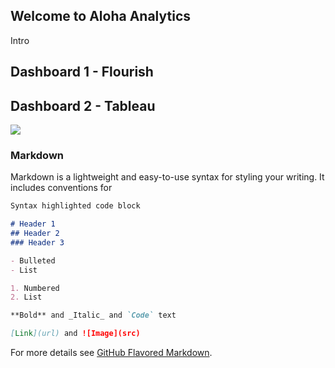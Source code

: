 ## Welcome to Aloha Analytics

Intro

## Dashboard 1 - Flourish

<div class="flourish-embed flourish-hierarchy" data-src="visualisation/5433541">
  
  <script src="https://public.flourish.studio/resources/embed.js"></script></div>

## Dashboard 2 - Tableau

<div class='tableauPlaceholder' id='viz1614651571830' style='position: relative'><noscript><a href='#'><img alt=' ' src='https:&#47;&#47;public.tableau.com&#47;static&#47;images&#47;Vi&#47;Viz2educateLifeSpanofAnimals&#47;Dashboard1&#47;1_rss.png' style='border: none' /></a></noscript><object class='tableauViz'  style='display:none;'><param name='host_url' value='https%3A%2F%2Fpublic.tableau.com%2F' /> <param name='embed_code_version' value='3' /> <param name='site_root' value='' /><param name='name' value='Viz2educateLifeSpanofAnimals&#47;Dashboard1' /><param name='tabs' value='no' /><param name='toolbar' value='yes' /><param name='static_image' value='https:&#47;&#47;public.tableau.com&#47;static&#47;images&#47;Vi&#47;Viz2educateLifeSpanofAnimals&#47;Dashboard1&#47;1.png' /> <param name='animate_transition' value='yes' /><param name='display_static_image' value='yes' /><param name='display_spinner' value='yes' /><param name='display_overlay' value='yes' /><param name='display_count' value='yes' /><param name='filter' value='mobile=' /><param name='language' value='en' /></object></div>                <script type='text/javascript'>                    var divElement = document.getElementById('viz1614651571830');                    var vizElement = divElement.getElementsByTagName('object')[0];                    vizElement.style.width='1300px';vizElement.style.height='827px';                    var scriptElement = document.createElement('script');                    scriptElement.src = 'https://public.tableau.com/javascripts/api/viz_v1.js';                    vizElement.parentNode.insertBefore(scriptElement, vizElement);                </script>


### Markdown

Markdown is a lightweight and easy-to-use syntax for styling your writing. It includes conventions for

```markdown
Syntax highlighted code block

# Header 1
## Header 2
### Header 3

- Bulleted
- List

1. Numbered
2. List

**Bold** and _Italic_ and `Code` text

[Link](url) and ![Image](src)
```

For more details see [GitHub Flavored Markdown](https://guides.github.com/features/mastering-markdown/).
